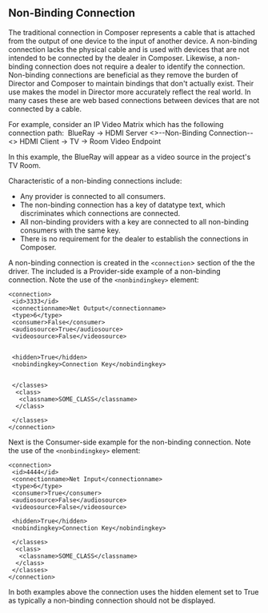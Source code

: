 ## Non-Binding Connection

The traditional connection in Composer represents a cable that is attached from the output of one device to the input of another device. A non-binding connection lacks the physical cable and is used with devices that are not intended to be connected by the dealer in Composer. Likewise, a non-binding connection does not require a dealer to identify the connection. Non-binding connections are beneficial as they remove the burden of Director and Composer to maintain bindings that don't actually exist. Their use makes the model in Director more accurately reflect the real world. In many cases these are web based connections between devices that are not connected by a cable. 

For example, consider an IP Video Matrix which has the following connection path:
﻿
BlueRay -\> HDMI Server \<\>--Non-Binding Connection--\<\> HDMI Client -\> TV -\> Room Video Endpoint

In this example, the BlueRay will appear as a video source in the project's TV Room.

Characteristic of a non-binding connections include:

- Any provider is connected to all consumers. 
- The non-binding connection has a key of datatype text, which discriminates which connections are connected. 
- All non-binding providers with a key are connected to all non-binding consumers with the same key. 
- There is no requirement for the dealer to establish the connections in Composer.

A non-binding connection is created in the `<connection`\> section of the the driver. The included is a Provider-side example of a non-binding connection. Note the use of the `<nonbindingkey>` element:

	<connection>
	 <id>3333</id>
	 <connectionname>Net Output</connectionname>
	 <type>6</type>
	 <consumer>False</consumer>
	 <audiosource>True</audiosource>
	 <videosource>False</videosource>
	
	
	 <hidden>True</hidden>
	 <nobindingkey>Connection Key</nobindingkey>
	
	
	 </classes>
	  <class>
	   <classname>SOME_CLASS</classname>
	  </class>
	
	 </classes>
	</connection>

Next is the Consumer-side example for the non-binding connection. Note the use of the `<nonbindingkey>` element:

	<connection>
	 <id>4444</id>
	 <connectionname>Net Input</connectionname>
	 <type>6</type>
	 <consumer>True</consumer>
	 <audiosource>False</audiosource>
	 <videosource>False</videosource>
	
	 <hidden>True</hidden>
	 <nobindingkey>Connection Key</nobindingkey>
	
	 </classes>
	  <class>
	   <classname>SOME_CLASS</classname>
	  </class>
	 </classes>
	</connection>

In both examples above the connection uses the hidden element set to True as typically a non-binding connection should not be displayed.

